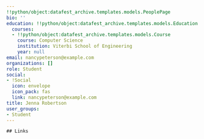 ```yaml
---
!!python/object:datafest_archive.templates.models.PeoplePage
bio: ''
education: !!python/object:datafest_archive.templates.models.Education
  courses:
  - !!python/object:datafest_archive.templates.models.Course
    course: Computer Science
    institution: Viterbi School of Engineering
    year: null
email: nancypeterson@example.com
organizations: []
role: Student
social:
- !Social
  icon: envelope
  icon_pack: fas
  link: nancypeterson@example.com
title: Jenna Robertson
user_groups:
- Student
---
```


    ## Links
    